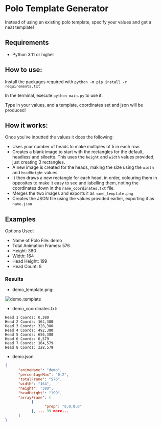 # Polo Template Generator
Instead of using an existing polo template, specify your values and get a neat template!

## Requirements
- Python 3.11 or higher

## How to use:
Install the packages required with `python -m pip install -r requirements.txt`

In the terminal, execute `python main.py` to use it.

Type in your values, and a template, coordinates set and json will be produced!

## How it works:
Once you've inputted the values it does the following:
- Uses your number of heads to make multiples of 5 in each row.
- Creates a blank image to start with the rectangles for the default, headless and siloette. This uses the `height` and `width` values provided, just creating 3 rectangles.
- A new image is created for the heads, making the size using the `width` and `headHeight` values.
- It then draws a new rectangle for each head, in order, colouring them in opposites to make it easy to see and labelling them, noting the coordinates down in the `name_coordinates.txt` file.
- Merges the two images and exports it as `name_template.png`
- Creates the JSON file using the values provided earlier, exporting it as `name.json`

## Examples
Options Used:
- Name of Polo File: demo
- Total Animation Frames: 576
- Height: 380
- Width: 164
- Head Height: 199
- Head Count: 8
### Results

- demo_template.png:

![demo_template](https://github.com/sealldeveloper/incredibox-modding-docs/assets/120470330/7a24d525-63c0-4bf4-9ae6-02f2b030b108)


- demo_coordinates.txt:
```
Head 1 Coords: 0,380
Head 2 Coords: 164,380
Head 3 Coords: 328,380
Head 4 Coords: 492,380
Head 5 Coords: 656,380
Head 6 Coords: 0,579
Head 7 Coords: 164,579
Head 8 Coords: 328,579
```

- demo.json
```json
{
      "animeName": "demo",
      "percentageMax": "0.2",
      "totalFrame": "576",
      "width": "164",
      "height": "380",
      "headHeight": "199",
      "arrayFrame": [
            {
                  "prop": "0,0,0,0"
            }, ... 99 more...
      ]
}
```
